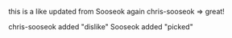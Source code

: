 this is a like updated from Sooseok again
chris-sooseok => great!

chris-sooseok added "dislike"
Sooseok added "picked"
